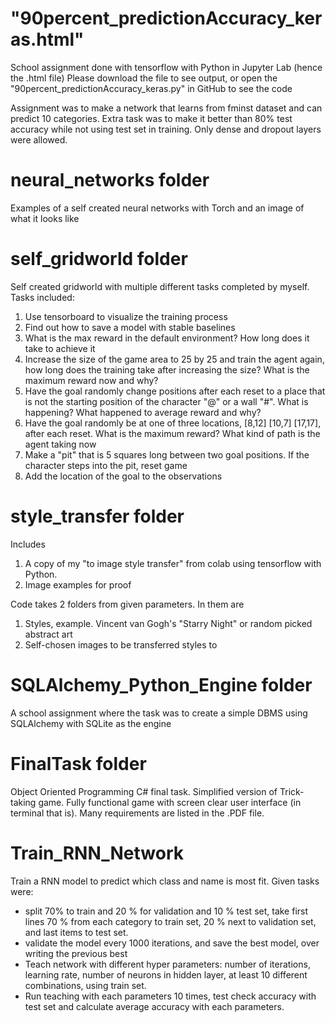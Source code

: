 # "90percent_predictionAccuracy_keras.html"
School assignment done with tensorflow with Python in Jupyter Lab (hence the .html file) 
Please download the file to see output, or open the "90percent_predictionAccuracy_keras.py" in GitHub to see the code

Assignment was to make a network that learns from fminst dataset and can predict 10 categories. Extra task was to make it better than 80% test accuracy while not using test set in training. Only dense and dropout layers were allowed. 


# neural_networks folder
Examples of a self created neural networks with Torch and an image of what it looks like


# self_gridworld folder
Self created gridworld with multiple different tasks completed by myself. 
Tasks included:
1. Use tensorboard to visualize the training process 
2. Find out how to save a model with stable baselines
3. What is the max reward in the default environment? How long does it take to achieve it
4. Increase the size of the game area to 25 by 25 and train the agent again, how long does the training take after increasing the size? What is the maximum reward now and why?
5. Have the goal randomly change positions after each reset to a place that is not the starting position of the character "@" or a wall "#". What is happening? What happened to average reward and why?
6. Have the goal randomly be at one of three locations, [8,12] [10,7] [17,17],  after each reset. What is the maximum reward? What kind of path is the agent taking now
7. Make a "pit" that is 5 squares long between two goal positions. If the character steps into the pit, reset game
8. Add the location of the goal to the observations


# style_transfer folder
Includes
1. A copy of my "to image style transfer" from colab using tensorflow with Python.
2. Image examples for proof

Code takes 2 folders from given parameters. In them are
1. Styles, example. Vincent van Gogh's "Starry Night" or random picked abstract art
2. Self-chosen images to be transferred styles to


# SQLAlchemy_Python_Engine folder
A school assignment where the task was to create a simple DBMS using SQLAlchemy with SQLite as the engine


# FinalTask folder
Object Oriented Programming C# final task. Simplified version of Trick-taking game. 
Fully functional game with screen clear user interface (in terminal that is). 
Many requirements are listed in the .PDF file.


# Train_RNN_Network
Train a RNN model to predict which class and name is most fit. 
Given tasks were:
 - split 70% to train and 20 % for validation and 10 % test set, take first lines 70 % from each category to train set, 20 % next to validation set, and last items to test set.
 - validate the model every 1000 iterations, and save the best model, over writing the previous best
 - Teach network with different hyper parameters: number of iterations, learning rate, number of neurons in hidden layer, at least 10 different combinations, using train set.
 - Run teaching with each parameters 10 times, test check accuracy with test set and calculate average accuracy with each parameters.
